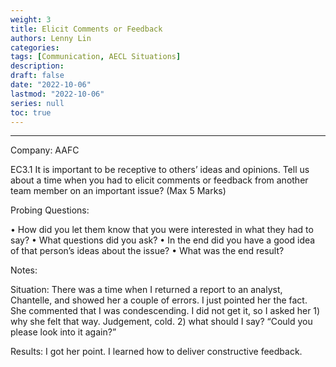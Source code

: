 ```yaml
---
weight: 3
title: Elicit Comments or Feedback
authors: Lenny Lin
categories: 
tags: [Communication, AECL Situations]
description: 
draft: false
date: "2022-10-06"
lastmod: "2022-10-06"
series: null
toc: true
---
```



<!--more-->
---

Company: AAFC  



EC3.1	It is important to be receptive to others’ ideas and opinions. Tell us about a time when you had to elicit comments or feedback from another team member on an important issue? (Max 5 Marks)

Probing Questions:

•	How did you let them know that you were interested in what they had to say? 
•	What questions did you ask?	
•	In the end did you have a good idea of that person’s ideas about the issue?
•	What was the end result?

Notes:

Situation: There was a time when I returned a report to an analyst, Chantelle, and showed her a couple of errors. I just pointed her the fact.  She commented that I was condescending.  I did not get it, so I asked her 1) why she felt that way.  Judgement, cold. 2) what should I say? “Could you please look into it again?”

Results: I got her point.  I learned how to deliver constructive feedback.
